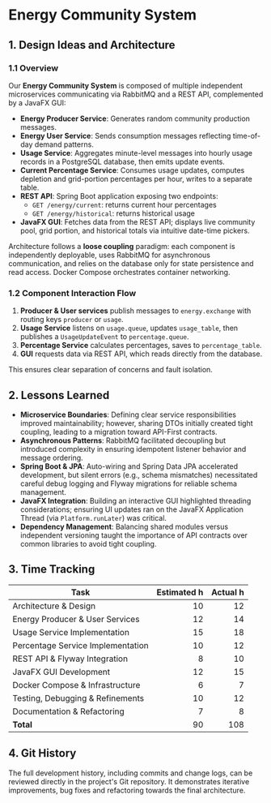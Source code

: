 # Energy Community System

## 1. Design Ideas and Architecture

### 1.1 Overview

Our **Energy Community System** is composed of multiple independent microservices communicating via RabbitMQ and a REST API, complemented by a JavaFX GUI:

- **Energy Producer Service**: Generates random community production messages.
- **Energy User Service**: Sends consumption messages reflecting time-of-day demand patterns.
- **Usage Service**: Aggregates minute-level messages into hourly usage records in a PostgreSQL database, then emits update events.
- **Current Percentage Service**: Consumes usage updates, computes depletion and grid-portion percentages per hour, writes to a separate table.
- **REST API**: Spring Boot application exposing two endpoints:
  - `GET /energy/current`: returns current hour percentages
  - `GET /energy/historical`: returns historical usage
- **JavaFX GUI**: Fetches data from the REST API; displays live community pool, grid portion, and historical totals via intuitive date-time pickers.

Architecture follows a **loose coupling** paradigm: each component is independently deployable, uses RabbitMQ for asynchronous communication, and relies on the database only for state persistence and read access. Docker Compose orchestrates container networking.

### 1.2 Component Interaction Flow

1. **Producer & User services** publish messages to `energy.exchange` with routing keys `producer` or `usage`.
2. **Usage Service** listens on `usage.queue`, updates `usage_table`, then publishes a `UsageUpdateEvent` to `percentage.queue`.
3. **Percentage Service** calculates percentages, saves to `percentage_table`.
4. **GUI** requests data via REST API, which reads directly from the database.

This ensures clear separation of concerns and fault isolation.

## 2. Lessons Learned

- **Microservice Boundaries**: Defining clear service responsibilities improved maintainability; however, sharing DTOs initially created tight coupling, leading to a migration toward API-First contracts.
- **Asynchronous Patterns**: RabbitMQ facilitated decoupling but introduced complexity in ensuring idempotent listener behavior and message ordering.
- **Spring Boot & JPA**: Auto-wiring and Spring Data JPA accelerated development, but silent errors (e.g., schema mismatches) necessitated careful debug logging and Flyway migrations for reliable schema management.
- **JavaFX Integration**: Building an interactive GUI highlighted threading considerations; ensuring UI updates ran on the JavaFX Application Thread (via `Platform.runLater`) was critical.
- **Dependency Management**: Balancing shared modules versus independent versioning taught the importance of API contracts over common libraries to avoid tight coupling.

## 3. Time Tracking

| Task                                    | Estimated h | Actual h |
|-----------------------------------------|------------:|---------:|
| Architecture & Design                   |         10  |      12  |
| Energy Producer & User Services         |         12  |      14  |
| Usage Service Implementation            |         15  |      18  |
| Percentage Service Implementation       |         10  |      12  |
| REST API & Flyway Integration           |          8  |      10  |
| JavaFX GUI Development                  |         12  |      15  |
| Docker Compose & Infrastructure         |          6  |       7  |
| Testing, Debugging & Refinements        |         10  |      12  |
| Documentation & Refactoring             |          7  |       8  |
| **Total**                               |         90  |     108  |

## 4. Git History

The full development history, including commits and change logs, can be reviewed directly in the project's Git repository. It demonstrates iterative improvements, bug fixes and refactoring towards the final architecture.
